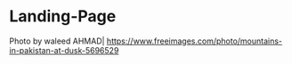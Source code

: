 # Landing-Page
Photo by waleed AHMAD| https://www.freeimages.com/photo/mountains-in-pakistan-at-dusk-5696529